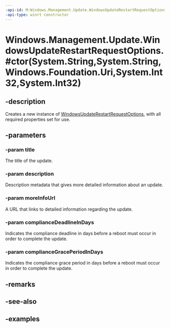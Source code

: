 ```yaml
---
-api-id: M:Windows.Management.Update.WindowsUpdateRestartRequestOptions.#ctor(System.String,System.String,Windows.Foundation.Uri,System.Int32,System.Int32)
-api-type: winrt constructor
---
```


# Windows.Management.Update.WindowsUpdateRestartRequestOptions.#ctor(System.String,System.String,Windows.Foundation.Uri,System.Int32,System.Int32)

<!--
public WindowsUpdateRestartRequestOptions (string title, string description, System.Uri moreInfoUrl, int complianceDeadlineInDays, int complianceGracePeriodInDays);
-->


## -description

Creates a new instance of [WindowsUpdateRestartRequestOptions](./windowsupdaterestartrequestoptions.md), with all required properties set for use.

## -parameters

### -param title
The title of the update.

### -param description
Description metadata that gives more detailed information about an update.

### -param moreInfoUrl
A URL that links to detailed information regarding the update.

### -param complianceDeadlineInDays
Indicates the compliance deadline in days before a reboot must occur in order to complete the update.

### -param complianceGracePeriodInDays
Indicates the compliance grace period in days before a reboot must occur in order to complete the update.

## -remarks

## -see-also

## -examples
